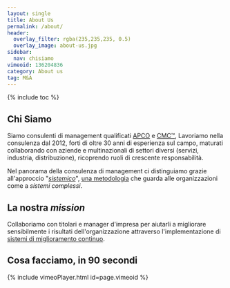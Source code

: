 ```yaml
---
layout: single
title: About Us
permalink: /about/
header:
  overlay_filter: rgba(235,235,235, 0.5)
  overlay_image: about-us.jpg
sidebar: 
  nav: chisiamo
vimeoid: 136204836
category: About us
tag: M&A
---
```


{% include toc %}

## Chi Siamo  
Siamo consulenti di management qualificati [APCO](www.apcoitalia.it) e [CMC™](www.icmci.org), Lavoriamo nella consulenza dal 2012, forti di oltre 30 anni di esperienza sul campo, maturati collaborando con aziende e multinazionali di settori diversi (servizi, industria, distribuzione), ricoprendo ruoli di crescente responsabilità.  

Nel panorama della consulenza di management ci distinguiamo grazie all'approccio "[*sistemico*](/visione-sistemica/)", [una metodologia](/theory-of-constraints/) che guarda alle organizzazioni come a *sistemi complessi*.  

## La nostra *mission* 
Collaboriamo con titolari e manager d'impresa per aiutarli a migliorare sensibilmente i risultati dell'organizzazione attraverso l'implementazione di [sistemi di miglioramento continuo](/il-miglioramento-continuo/). 

## Cosa facciamo, in 90 secondi
{% include vimeoPlayer.html id=page.vimeoid %}